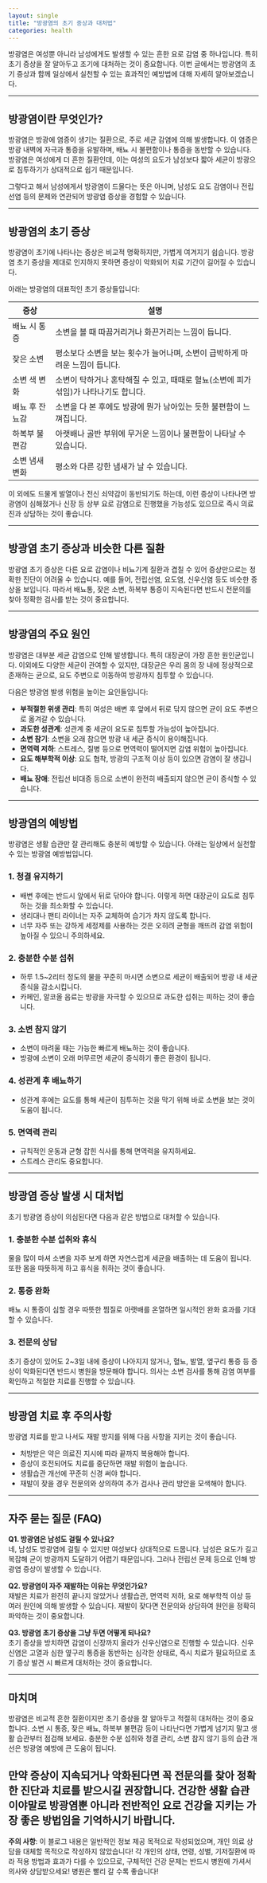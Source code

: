 ```yaml
---
layout: single
title: "방광염의 초기 증상과 대처법"
categories: health
---
```

방광염은 여성뿐 아니라 남성에게도 발생할 수 있는 흔한 요로 감염 중 하나입니다. 특히 초기 증상을 잘 알아두고 조기에 대처하는 것이 중요합니다. 이번 글에서는 방광염의 초기 증상과 함께 일상에서 실천할 수 있는 효과적인 예방법에 대해 자세히 알아보겠습니다.

---

## 방광염이란 무엇인가?

방광염은 방광에 염증이 생기는 질환으로, 주로 세균 감염에 의해 발생합니다. 이 염증은 방광 내벽에 자극과 통증을 유발하며, 배뇨 시 불편함이나 통증을 동반할 수 있습니다. 방광염은 여성에게 더 흔한 질환인데, 이는 여성의 요도가 남성보다 짧아 세균이 방광으로 침투하기가 상대적으로 쉽기 때문입니다.

그렇다고 해서 남성에게서 방광염이 드물다는 뜻은 아니며, 남성도 요도 감염이나 전립선염 등의 문제와 연관되어 방광염 증상을 경험할 수 있습니다.

---

## 방광염의 초기 증상

방광염이 초기에 나타나는 증상은 비교적 명확하지만, 가볍게 여겨지기 쉽습니다. 방광염 초기 증상을 제대로 인지하지 못하면 증상이 악화되어 치료 기간이 길어질 수 있습니다.

아래는 방광염의 대표적인 초기 증상들입니다:

| 증상 | 설명 |
|-------|-------|
| 배뇨 시 통증 | 소변을 볼 때 따끔거리거나 화끈거리는 느낌이 듭니다. |
| 잦은 소변 | 평소보다 소변을 보는 횟수가 늘어나며, 소변이 급박하게 마려운 느낌이 듭니다. |
| 소변 색 변화 | 소변이 탁하거나 혼탁해질 수 있고, 때때로 혈뇨(소변에 피가 섞임)가 나타나기도 합니다. |
| 배뇨 후 잔뇨감 | 소변을 다 본 후에도 방광에 뭔가 남아있는 듯한 불편함이 느껴집니다. |
| 하복부 불편감 | 아랫배나 골반 부위에 무거운 느낌이나 불편함이 나타날 수 있습니다. |
| 소변 냄새 변화 | 평소와 다른 강한 냄새가 날 수 있습니다. |

이 외에도 드물게 발열이나 전신 쇠약감이 동반되기도 하는데, 이런 증상이 나타나면 방광염이 심해졌거나 신장 등 상부 요로 감염으로 진행했을 가능성도 있으므로 즉시 의료진과 상담하는 것이 좋습니다.

---

## 방광염 초기 증상과 비슷한 다른 질환

방광염 초기 증상은 다른 요로 감염이나 비뇨기계 질환과 겹칠 수 있어 증상만으로는 정확한 진단이 어려울 수 있습니다. 예를 들어, 전립선염, 요도염, 신우신염 등도 비슷한 증상을 보입니다. 따라서 배뇨통, 잦은 소변, 하복부 통증이 지속된다면 반드시 전문의를 찾아 정확한 검사를 받는 것이 중요합니다.

---

## 방광염의 주요 원인

방광염은 대부분 세균 감염으로 인해 발생합니다. 특히 대장균이 가장 흔한 원인균입니다. 이외에도 다양한 세균이 관여할 수 있지만, 대장균은 우리 몸의 장 내에 정상적으로 존재하는 균으로, 요도 주변으로 이동하여 방광까지 침투할 수 있습니다.

다음은 방광염 발생 위험을 높이는 요인들입니다:

- **부적절한 위생 관리**: 특히 여성은 배변 후 앞에서 뒤로 닦지 않으면 균이 요도 주변으로 옮겨갈 수 있습니다.
- **과도한 성관계**: 성관계 중 세균이 요도로 침투할 가능성이 높아집니다.
- **소변 참기**: 소변을 오래 참으면 방광 내 세균 증식이 용이해집니다.
- **면역력 저하**: 스트레스, 질병 등으로 면역력이 떨어지면 감염 위험이 높아집니다.
- **요도 해부학적 이상**: 요도 협착, 방광의 구조적 이상 등이 있으면 감염이 잘 생깁니다.
- **배뇨 장애**: 전립선 비대증 등으로 소변이 완전히 배출되지 않으면 균이 증식할 수 있습니다.

---

## 방광염의 예방법

방광염은 생활 습관만 잘 관리해도 충분히 예방할 수 있습니다. 아래는 일상에서 실천할 수 있는 방광염 예방법입니다.

### 1. 청결 유지하기

- 배변 후에는 반드시 앞에서 뒤로 닦아야 합니다. 이렇게 하면 대장균이 요도로 침투하는 것을 최소화할 수 있습니다.
- 생리대나 팬티 라이너는 자주 교체하여 습기가 차지 않도록 합니다.
- 너무 자주 또는 강하게 세정제를 사용하는 것은 오히려 균형을 깨뜨려 감염 위험이 높아질 수 있으니 주의하세요.

### 2. 충분한 수분 섭취

- 하루 1.5~2리터 정도의 물을 꾸준히 마시면 소변으로 세균이 배출되어 방광 내 세균 증식을 감소시킵니다.
- 카페인, 알코올 음료는 방광을 자극할 수 있으므로 과도한 섭취는 피하는 것이 좋습니다.

### 3. 소변 참지 않기

- 소변이 마려울 때는 가능한 빠르게 배뇨하는 것이 좋습니다.
- 방광에 소변이 오래 머무르면 세균이 증식하기 좋은 환경이 됩니다.

### 4. 성관계 후 배뇨하기

- 성관계 후에는 요도를 통해 세균이 침투하는 것을 막기 위해 바로 소변을 보는 것이 도움이 됩니다.

### 5. 면역력 관리

- 규칙적인 운동과 균형 잡힌 식사를 통해 면역력을 유지하세요.
- 스트레스 관리도 중요합니다.

---

## 방광염 증상 발생 시 대처법

초기 방광염 증상이 의심된다면 다음과 같은 방법으로 대처할 수 있습니다.

### 1. 충분한 수분 섭취와 휴식

물을 많이 마셔 소변을 자주 보게 하면 자연스럽게 세균을 배출하는 데 도움이 됩니다. 또한 몸을 따뜻하게 하고 휴식을 취하는 것이 좋습니다.

### 2. 통증 완화

배뇨 시 통증이 심할 경우 따뜻한 찜질로 아랫배를 온열하면 일시적인 완화 효과를 기대할 수 있습니다.

### 3. 전문의 상담

초기 증상이 있어도 2~3일 내에 증상이 나아지지 않거나, 혈뇨, 발열, 옆구리 통증 등 증상이 악화된다면 반드시 병원을 방문해야 합니다. 의사는 소변 검사를 통해 감염 여부를 확인하고 적절한 치료를 진행할 수 있습니다.

---

## 방광염 치료 후 주의사항

방광염 치료를 받고 나서도 재발 방지를 위해 다음 사항을 지키는 것이 좋습니다.

- 처방받은 약은 의료진 지시에 따라 끝까지 복용해야 합니다.
- 증상이 호전되어도 치료를 중단하면 재발 위험이 높습니다.
- 생활습관 개선에 꾸준히 신경 써야 합니다.
- 재발이 잦을 경우 전문의와 상의하여 추가 검사나 관리 방안을 모색해야 합니다.

---

## 자주 묻는 질문 (FAQ)

**Q1. 방광염은 남성도 걸릴 수 있나요?**  
네, 남성도 방광염에 걸릴 수 있지만 여성보다 상대적으로 드뭅니다. 남성은 요도가 길고 복잡해 균이 방광까지 도달하기 어렵기 때문입니다. 그러나 전립선 문제 등으로 인해 방광염 증상이 발생할 수 있습니다.

**Q2. 방광염이 자주 재발하는 이유는 무엇인가요?**  
재발은 치료가 완전히 끝나지 않았거나 생활습관, 면역력 저하, 요로 해부학적 이상 등 여러 원인에 의해 발생할 수 있습니다. 재발이 잦다면 전문의와 상담하여 원인을 정확히 파악하는 것이 중요합니다.

**Q3. 방광염 초기 증상을 그냥 두면 어떻게 되나요?**  
초기 증상을 방치하면 감염이 신장까지 올라가 신우신염으로 진행할 수 있습니다. 신우신염은 고열과 심한 옆구리 통증을 동반하는 심각한 상태로, 즉시 치료가 필요하므로 초기 증상 발견 시 빠르게 대처하는 것이 중요합니다.

---

## 마치며

방광염은 비교적 흔한 질환이지만 초기 증상을 잘 알아두고 적절히 대처하는 것이 중요합니다. 소변 시 통증, 잦은 배뇨, 하복부 불편감 등이 나타난다면 가볍게 넘기지 말고 생활 습관부터 점검해 보세요. 충분한 수분 섭취와 청결 관리, 소변 참지 않기 등의 습관 개선은 방광염 예방에 큰 도움이 됩니다.

만약 증상이 지속되거나 악화된다면 꼭 전문의를 찾아 정확한 진단과 치료를 받으시길 권장합니다. 건강한 생활 습관이야말로 방광염뿐 아니라 전반적인 요로 건강을 지키는 가장 좋은 방법임을 기억하시기 바랍니다.
---

**주의 사항**: 이 블로그 내용은 일반적인 정보 제공 목적으로 작성되었으며, 개인 의료 상담을 대체할 목적으로 작성하지 않았습니다! 각 개인의 상태, 연령, 성별, 기저질환에 따라 적용 방법과 효과가 다를 수 있으므로, 구체적인 건강 문제는 반드시 병원에 가셔서 의사와 상담받으세요! 병원은 빨리 갈 수록 좋습니다!
